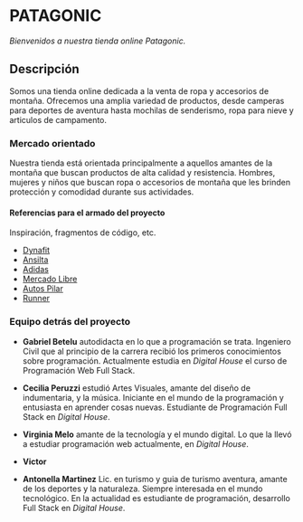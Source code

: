 # PATAGONIC

*Bienvenidos a nuestra tienda online Patagonic.*

## Descripción

Somos una tienda online dedicada a la venta de ropa y accesorios de montaña. Ofrecemos una amplia variedad de productos, desde camperas para deportes de aventura hasta mochilas de senderismo, ropa para nieve y articulos de campamento. 

### Mercado orientado

Nuestra tienda está orientada principalmente a aquellos amantes de la montaña que buscan productos de alta calidad y resistencia. Hombres, mujeres y niños que buscan ropa o accesorios de montaña que les brinden protección y comodidad durante sus actividades.

#### Referencias para el armado del proyecto
Inspiración, fragmentos de código, etc.
* [Dynafit](https://www.dynafit.com)
* [Ansilta](https://www.ansilta.com)
* [Adidas](https://www.adidas.com.ar)
* [Mercado Libre](https://www.mercadolibre.com.ar)
* [Autos Pilar](https://https://autospilar.com)
* [Runner](https://www.tradeinn.com/runnerinn/es)

### Equipo detrás del proyecto

- **Gabriel Betelu** autodidacta en lo que a programación se trata. Ingeniero Civil que al principio de la carrera recibió los primeros conocimientos sobre programación.
 Actualmente estudia en *Digital House* el curso de Programación Web Full Stack.

- **Cecilia Peruzzi** estudió Artes Visuales, amante del diseño de indumentaria, y la música. Iniciante en el mundo de la programación y entusiasta en aprender cosas nuevas. 
 Estudiante de Programación Full Stack en *Digital House*.

- **Virginia Melo** amante de la tecnología y el mundo digital. Lo que la llevó a estudiar programación web actualmente, en *Digital House*. 

- **Victor**
 
- **Antonella Martinez** Lic. en turismo y guia de turismo aventura, amante de los deportes y la naturaleza.
 Siempre interesada en el mundo tecnológico.
 En la actualidad es estudiante de programación, desarrollo Full Stack en *Digital House*.


